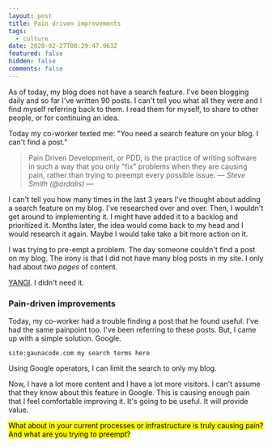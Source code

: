 ```yaml
---
layout: post
title: Pain driven improvements
tags:
  - culture
date: 2020-02-27T00:29:47.963Z
featured: false
hidden: false
comments: false
---
```

As of today, my blog does not have a search feature. I've been blogging daily and so far I've written 90 posts. I can't tell you what all they were and I find myself referring back to them. I read them for myself, to share to other people, or for continuing an idea. 

Today my co-worker texted me: "You need a search feature on your blog. I can't find a post."

<!--more-->

> Pain Driven Development, or PDD, is the practice of writing software in such a way that you only "fix" problems when they are causing pain, rather than trying to preempt every possible issue. <cite>― Steve Smith (@ardalis) ―</cite>

I can't tell you how many times in the last 3 years I've thought about adding a search feature on my blog. I've researched over and over. Then, I wouldn't get around to implementing it. I might have added it to a backlog and prioritized it. Months later, the idea would come back to my head and I would research it again. Maybe I would take take a bit more action on it. 

I was trying to pre-empt a problem. The day someone couldn't find a post on my blog. The irony is that I did not have many blog posts in my site. I only had about *two pages* of content. 

[YANGI](https://martinfowler.com/bliki/Yagni.html). I didn't need it.

### Pain-driven improvements

Today, my co-worker had a trouble finding a post that he found useful. I've had the same painpoint too. I've been referring to these posts. But, I came up with a simple solution. Google.

`site:gaunacode.com my search terms here`

Using Google operators, I can limit the search to only my blog. 

Now, I have a lot more content and I have a lot more visitors. I can't assume that they know about this feature in Google.
This is causing enough pain that I feel comfortable improving it. It's going to be useful. It will provide value.

<mark>What about in your current processes or infrastructure is truly causing pain? And what are you trying to preempt?</mark>
